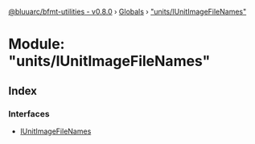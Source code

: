 [@bluuarc/bfmt-utilities - v0.8.0](../README.md) › [Globals](../globals.md) › ["units/IUnitImageFileNames"](_units_iunitimagefilenames_.md)

# Module: "units/IUnitImageFileNames"

## Index

### Interfaces

* [IUnitImageFileNames](../interfaces/_units_iunitimagefilenames_.iunitimagefilenames.md)
